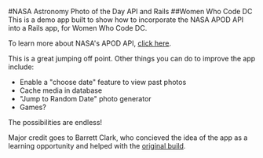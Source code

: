 #NASA Astronomy Photo of the Day API and Rails
##Women Who Code DC
This is a demo app built to show how to incorporate the NASA APOD API into a Rails app, for Women Who Code DC.

To learn more about NASA's APOD API, [click here](https://api.nasa.gov/api.html#apod).

This is a great jumping off point. Other things you can do to improve the app include:
* Enable a "choose date" feature to view past photos
* Cache media in database
* "Jump to Random Date" photo generator
* Games?

The possibilities are endless!

Major credit goes to Barrett Clark, who concieved the idea of the app as a learning opportunity and helped with the [original build](https://github.com/barrettclark/nasa-apod).

